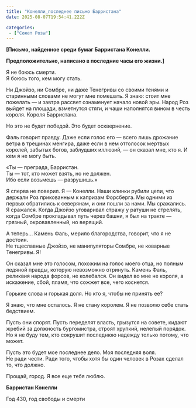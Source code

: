 ```yaml
---
title: "Конелли_последнее письмо Барристана"
date: 2025-08-07T19:54:41.222Z

categories:
 - ["Сюжет Розы"]
---
```


**\[Письмо, найденное среди бумаг Барристана Конелли.**

**Предположительно, написано в последние часы его жизни.\]**

Я не боюсь смерти.  
Я боюсь того, кем могу стать.

Ни Джойзо, ни Сомбре, ни даже Тенегривы со своими тенями и старинными
словами не могут мне помешать. Я знаю: стоит мне пожелать — и завтра
рассвет ознаменует начало новой эры. Народ Роз выйдет на площади,
взметнутся стяги, и чаши наполнятся вином в честь короля. Короля
Барристана.

Но это не будет победой. Это будет осквернение.

Фаль говорит правду. Даже если голос его — всего лишь дрожание ветра в
трещинах менгира, даже если в нем отголосок мертвых королей, забытых
богов, заблудших иллюзий, — он сказал мне, кто я. И кем я не могу быть.

«Ты — преграда, Барристан.  
Ты — тот, кто может взять, но не должен.  
Ибо если возьмешь — разрушишь.»

Я сперва не поверил. Я — Конелли. Наши клинки рубили цепи, что держали
Роз прикованным к капризам Форсберга. Мы одними из первых обратились к
северянам, и они пошли за нами. Мы сражались. Я сражался. Когда Джойзо
уговаривал стражу у ратуши не стрелять, когда Сомбре прокладывал путь
через башни, я был на тракте — грязный, окровавленный, но верящий.

А теперь... Камень Фаль, мерило благородства, говорит, что я не
достоин.  
Не тщеславные Джойзо, не манипуляторы Сомбре, не коварные Тенегривы. Я!

Он сказал мне это голосом, похожим на голос моего отца, но полным
ледяной правды, которую невозможно отринуть. Камень Фаль, реликвия
народа форсов, не колебался. Он видел во мне не короля, а искажение,
сбой, пламя, что сожжет все, чего коснется.

Горькие слова и горькая доля. Но кто я, чтобы не принять ее?

Я знаю, что мне осталось. Я не стану королем. Я не позволю себе стать
бедствием.

Пусть они спорят. Пусть переделят власть, грызутся на совете, кидают
жребий за должность бургомистра, строят хрупкий, нелепый порядок. Но я
не буду тем, кто сокрушит последнюю надежду только потому, что может.

Пусть это будет мое последнее дело. Моя последняя воля.  
Не ради чести. Ради того, чтобы хотя бы один человек в Розах сделал то,
что должно.

Прощай, город. Я все еще тебя люблю.

**Барристан Конелли**

Год 430, год свободы и смерти
